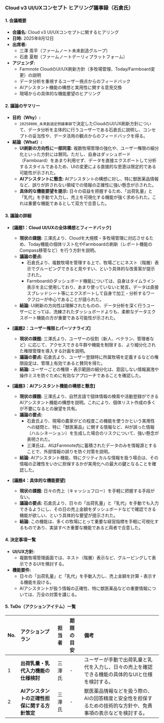 ### **Cloud v3 UI/UXコンセプト ヒアリング議事録（石倉氏）**

#### **1. 会議概要**
- **会議名:** Cloud v3 UI/UXコンセプトに関するヒアリング
- **日時:** 2025年8月12日
- **出席者:**
    - 三澤 周平（ファームノート未来創造グループ）
    - 石倉 夏樹（ファームノートデーリィプラットフォーム）
- **アジェンダ:**
    - Farmnote CloudのUI/UX刷新方針（多牧場管理、Today/Farmboard変更）の説明
    - データ分析を重視するユーザー視点からのフィードバック
    - AIアシスタント機能の構想と実用性に関する意見交換
    - 現場からの具体的な機能要望のヒアリング

#### **2. 議論のサマリー**
- **目的（Why）:**
    - `20250806_未来創造定例議事録`で決定したCloudのUI/UX刷新方針について、データ分析を主体的に行うユーザーである石倉氏に説明し、コンセプトの妥当性や、データ活用の観点からのフィードバックを得る。
- **結論（What）:**
    - **UI刷新の方向性に一部同意:** 複数牧場管理の強化や、ユーザー権限の細分化といった方針には賛同。ただし、自身はダッシュボード（Farmboard）をあまり利用せず、データを直接エクスポートして分析するスタイルであるため、UIの変更による直接的な恩恵は限定的である可能性が示された。
    - **AIアシスタントに懸念:** AIアシスタントの構想に対し、特に獣医薬品情報など、誤りが許されない領域での情報の正確性に強い懸念が示された。
    - **具体的な機能要望を提示:** 日々の収益を把握するため、「出荷乳量」と「乳代」を手動で入力し、売上を可視化する機能が強く求められた。これは重要な機能であるとして双方で合意した。

#### **3. 議論の詳細**

- **[議題1：Cloud UI/UXの全体構想とフィードバック]**
    - **現状の課題:** 三澤氏より、Cloudを大規模・多牧場管理に対応させるため、Today機能の個体リスト化やFarmboardの刷新（レポート機能のCompass移管など）を行う方針を説明。
    - **議論の要点:**
        - 石倉氏より、複数牧場を管理する上で、牧場ごとにネスト（階層）表示でグルーピングできると見やすい、という具体的な改善案が提示された。
        - Farmboardのダッシュボード機能については、自身はタイムライン表示を主に使用しており、あまり使っていないと発言。データは直接スプレッドシート等にエクスポートして自身で加工・分析するワークフローが中心であることが語られた。
    - **結論:** UI刷新の方向性は理解されたものの、データ分析を深く行うユーザーにとっては、洗練されたダッシュボードよりも、柔軟なデータエクスポート機能の方が重要である可能性が示された。

- **[議題2：ユーザー権限とパーソナライズ]**
    - **現状の課題:** 三澤氏より、ユーザーの役割（新人、ベテラン、管理者など）に応じて、アクセスできる牛群や機能を制限する、より細分化された権限管理を導入する計画を説明。
    - **議論の要点:** 石倉氏より、ユーザー登録時に所属牧場を定義するなどの権限設定は、管理上有効であると賛同を得た。
    - **結論:** ユーザーごとの権限・表示範囲の細分化は、意図しない情報漏洩や操作ミスを防ぐために有効なアプローチであることを確認した。

- **[議題3：AIアシスタント機能の構想と懸念]**
    - **現状の課題:** 三澤氏より、自然言語で個体情報の検索や活動登録ができるAIアシスタント機能の構想を説明。これにより、個体リスト作成の多くが不要になるとの展望を共有。
    - **議論の要点:**
        - 石倉氏より、現場の農家がどの程度この機能を使うかという実用性への疑問と、特に「獣医薬品」に関する情報など、AIが誤った情報（ハルシネーション）を生成した場合のリスクについて、強い懸念が表明された。
        - 三澤氏は、AIはFarmnote内に蓄積されたデータのみを情報源とすることで、外部情報の誤りを防ぐ対策を説明。
    - **結論:** AIアシスタント機能、特にクリティカルな情報を扱う場合は、その情報の正確性をいかに担保するかが実用化への最大の鍵となることを確認した。

- **[議題4：具体的な機能要望]**
    - **現状の課題:** 日々の売上（キャッシュフロー）を手軽に把握する手段がない。
    - **議論の要点:** 石倉氏より、日々の「出荷乳量」と「乳代」を手動でも入力できるようにし、その日の売上金額をダッシュボードなどで確認できる機能が欲しい、という具体的な要望が提示された。
    - **結論:** この機能は、多くの牧場にとって重要な経営指標を手軽に可視化するものであり、実装すべき重要な機能であると両者で合意した。

#### **4. 決定事項一覧**
- **UI/UX方針:**
    - 複数牧場管理画面では、ネスト（階層）表示など、グルーピングして表示できるUIを検討する。
- **機能要件:**
    - 日々の「出荷乳量」と「乳代」を手動入力し、売上金額を計算・表示する機能を設ける。
    - AIアシスタントが扱う情報の正確性、特に獣医薬品などの重要情報については、万全の対策を講じる。

#### **5. ToDo（アクションアイテム）一覧**
| No. | アクションプラン | 担当者 | 期限の目安 | 備考 |
| :-- | :--- | :--- | :--- | :--- |
| 1 | **出荷乳量・乳代入力機能の仕様検討** | 三澤氏 | - | ユーザーが手動で出荷乳量と乳代を入力し、日々の売上を確認できる機能の具体的なUIと仕様を検討する。 |
| 2 | **AIアシスタントの正確性担保に関する方針策定** | 三澤氏 | - | 獣医薬品情報などを扱う際の、AIの回答精度と安全性を担保するための技術的な方針や、免責事項の表示などを検討する。 |
